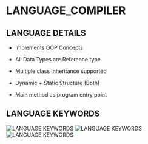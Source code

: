 # LANGUAGE_COMPILER


## LANGUAGE DETAILS

- Implements OOP Concepts

- All Data Types are Reference type 

- Multiple class Inheritance supported

- Dynamic + Static Structure (Both)

- Main method as program entry point



## LANGUAGE KEYWORDS

![LANGUAGE KEYWORDS](https://github.com/qasim29/Language_Compiler/blob/master/res/keywords.jpeg)
![LANGUAGE KEYWORDS](https://github.com/qasim29/Language_Compiler/blob/master/res/keywords2.jpeg)
![LANGUAGE KEYWORDS](https://github.com/qasim29/Language_Compiler/blob/master/res/keywords3.jpeg)


